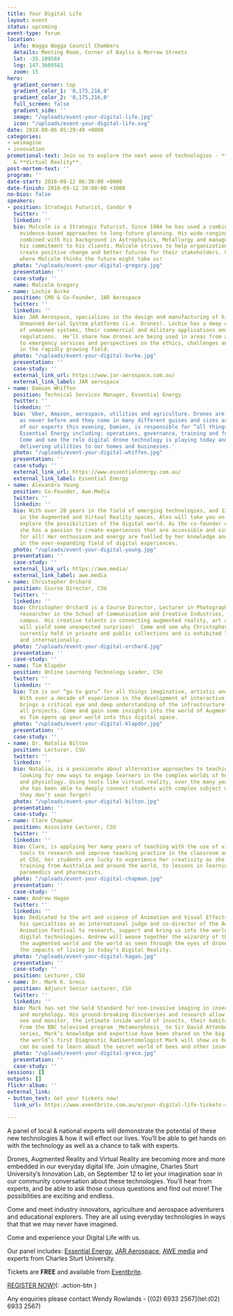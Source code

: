 ```yaml
---
title: Your Digital Life
layout: event
status: upcoming
event-type: forum
location:
  info: Wagga Wagga Council Chambers
  details: Meeting Room, Corner of Baylis & Morrow Streets
  lat: -35.109584
  lng: 147.3689581
  zoom: 15
hero:
  gradient_corner: top
  gradient_color_1: '0,175,216,0'
  gradient_color_2: '0,175,216,0'
  full_screen: false
  gradient_side: ''
  image: "/uploads/event-your-digital-life.jpg"
  icon: "/uploads/event-your-digital-life.svg"
date: 2018-08-06 05:29:49 +0000
categories:
- weimagine
- innovation
promotional-text: Join us to explore the next wave of technologies - **Drones**, **Augmented**
  & **Virtual Reality**. 
post-mortem-text: ''
program: ''
date-start: 2018-09-12 06:30:00 +0000
date-finish: 2018-09-12 20:00:00 +1000
no-bios: false
speakers:
- position: Strategic Futurist, Condor 9
  twitter: ''
  linkedin: ''
  bio: Malcolm is a Strategic Futurist. Since 1984 he has used a combination of systematic,
    evidence-based approaches to long-future planning. His wide-ranging business expertise
    combined with his background in Astrophysics, Metallurgy and management underpins
    his commitment to his clients. Malcolm strives to help organizations of all sizes,
    create positive change and better futures for their stakeholders. Come and hear
    where Malcolm thinks the future might take us!
  photo: "/uploads/event-your-digital-gregory.jpg"
  presentation: ''
  case-study: ''
  name: Malcolm Gregory 
- name: Lochie Burke  
  position: CMO & Co-Founder, JAR Aerospace
  twitter: ''
  linkedin: ''
  bio: JAR Aerospace, specializes in the design and manufacturing of highly technical
    Unmanned Aerial System platforms (i.e. Drones). Lochie has a deep understanding
    of unmanned systems, their commercial and military applications and the relevant
    regulations.  He’ll share how drones are being used in areas from agriculture
    to emergency services and perspectives on the ethics, challenges and regulation
    in the rapidly growing field.
  photo: "/uploads/event-your-digital-burke.jpg"
  presentation: ''
  case-study: ''
  external_link_url: https://www.jar-aerospace.com.au/
  external_link_label: JAR aerospace
- name: Damien Whiffen
  position: Technical Services Manager, Essential Energy
  twitter: ''
  linkedin: ''
  bio: 'Uber, Amazon, aerospace, utilities and agriculture. Drones are being used
    as never before and they come in many different guises and sizes as well. One
    of our experts this evening, Damien, is responsible for “all things” drone at
    Essential Energy including: operations, governance, training and future innovations.
    Come and see the role digital drone technology is playing today and tomorrow in
    delivering utilities to our homes and businesses.'
  photo: "/uploads/event-your-digital-whiffen.jpg"
  presentation: ''
  case-study: ''
  external_link_url: https://www.essentialenergy.com.au/
  external_link_label: Essential Energy
- name: Alexandra Young
  position: Co-Founder, Awe.Media
  twitter: ''
  linkedin: ''
  bio: With over 20 years in the field of emerging technologies, and 12 years working
    in the Augmented and Virtual Reality spaces, Alex will take you on a journey to
    explore the possibilities of the digital world. As the co-founder of Awe Media,
    she has a passion to create experiences that are accessible and simply “Awesome”
    for all! Her enthusiasm and energy are fuelled by her knowledge and expertise
    in the ever-expanding field of digital experiences. 
  photo: "/uploads/event-your-digital-young.jpg"
  presentation: ''
  case-study: ''
  external_link_url: https://awe.media/
  external_link_label: awe.media
- name: Christopher Orchard
  position: Course Director, CSU
  twitter: ''
  linkedin: ''
  bio: Christopher Orchard is a Course Director, Lecturer in Photography and interdisciplinary
    researcher in the School of Communication and Creative Industries, at CSU’s Wagga
    campus. His creative talents in connecting augmented reality, art and photography,
    will yield some unexpected surprises!  Come and see why Christopher’s work is
    currently held in private and public collections and is exhibited locally, nationally
    and internationally. 
  photo: "/uploads/event-your-digital-orchard.jpg"
  presentation: ''
  case-study: ''
- name: Tim Klapdor
  position: Online Learning Technology Leader, CSU
  twitter: ''
  linkedin: ''
  bio: Tim is our “go to guru” for all things imaginative, artistic and technical.
    With over a decade of experience in the development of interactive resources he
    brings a critical eye and deep understanding of the infrastructure required for
    all projects. Come and gain some insights into the world of Augmented Reality
    as Tim opens up your world into this digital space.
  photo: "/uploads/event-your-digital-klapdor.jpg"
  presentation: ''
  case-study: ''
- name: Dr. Natalia Bilton
  position: Lecturer, CSU
  twitter: ''
  linkedin: ''
  bio: Natalia, is a passionate about alternative approaches to teaching. She is constantly
    looking for new ways to engage learners in the complex worlds of human anatomy
    and physiology. Using tools like virtual reality, over the many years of her career,
    she has been able to deeply connect students with complex subject matter, in ways
    they don’t soon forget! 
  photo: "/uploads/event-your-digital-bilton.jpg"
  presentation: ''
  case-study: ''
- name: Clare Chapman
  position: Associate Lecturer, CSU
  twitter: ''
  linkedin: ''
  bio: Clare, is applying her many years of teaching with the use of virtual reality
    tools to research and improve teaching practice in the classroom and beyond. Currently
    at CSU, her students are lucky to experience her creativity as she brings extensive
    training from Australia and around the world, to lessons in learning, for future
    paramedics and pharmacists. 
  photo: "/uploads/event-your-digital-chapman.jpg"
  presentation: ''
  case-study: ''
- name: Andrew Hagan
  twitter: ''
  linkedin: ''
  bio: Dedicated to the art and science of Animation and Visual Effects, Andrew uses
    his specialties as an international judge and co-director of the Australian International
    Animation Festival to research, support and bring us into the world of creative
    digital technologies. Andrew will weave together the wizardry of the virtual world,
    the augmented world and the world as seen through the eyes of drones to explore
    the impacts of living in today’s Digital Reality.
  photo: "/uploads/event-your-digital-hagan.jpg"
  presentation: ''
  case-study: ''
  position: Lecturer, CSU
- name: Dr. Mark K. Greco
  position: Adjunct Senior Lecturer, CSU
  twitter: ''
  linkedin: ''
  bio: Mark has set the Gold Standard for non-invasive imaging in insect behaviour
    and morphology. His ground-breaking discoveries and research allow us to discover,
    see and monitor, the intimate inside world of insects, their habitats and behaviours. 
    From the BBC televised program _Metamorphosis_ to Sir David Attenborough’s _Micro-monsters_
    series, Mark’s knowledge and expertise have been shared on the big screen. As
    the world’s first Diagnostic Radioentomologist Mark will show us how 3D imaging,
    can be used to learn about the secret world of bees and other insects.
  photo: "/uploads/event-your-digital-greco.jpg"
  presentation: ''
  case-study: ''
sessions: []
outputs: []
flickr-album: ''
external_link:
- button_text: Get your tickets now!
  link_url: https://www.eventbrite.com.au/e/your-digital-life-tickets-48827100171

---
```

A panel of local & national experts will demonstrate the potential of these new technologies & how it will effect our lives. You’ll be able to get hands on with the technology as well as a chance to talk with experts.

Drones, Augmented Reality and Virtual Reality are becoming more and more embedded in our everyday digital life. Join u!magine, Charles Sturt University’s Innovation Lab,  on September 12 to let your imagination soar in our community conversation about these technologies. You’ll hear from experts, and be able to ask those curious questions and find out more! The possibilities are exciting and endless.

Come and meet industry innovators, agriculture and aerospace adventurers and educational explorers. They are all using everyday technologies in ways that that we may never have imagined.

Come and experience your Digital Life with us.

Our panel includes: [Essential Energy](https://www.essentialenergy.com.au/), [JAR Aerospace](https://www.jar-aerospace.com.au/), [AWE media](https://awe.media/) and experts from Charles Sturt University.

Tickets are **FREE** and available from [Eventbrite](https://www.eventbrite.com.au/e/your-digital-life-tickets-48827100171).

[REGISTER NOW!](https://www.eventbrite.com.au/e/your-digital-life-tickets-48827100171){: .action-btn }

Any enquiries please contact Wendy Rowlands - [(02) 6933 2567](tel:(02) 6933 2567)
